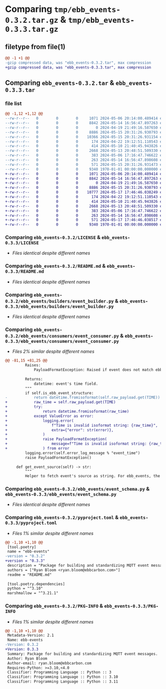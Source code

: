 # Comparing `tmp/ebb_events-0.3.2.tar.gz` & `tmp/ebb_events-0.3.3.tar.gz`

## filetype from file(1)

```diff
@@ -1 +1 @@
-gzip compressed data, was "ebb_events-0.3.2.tar", max compression
+gzip compressed data, was "ebb_events-0.3.3.tar", max compression
```

## Comparing `ebb_events-0.3.2.tar` & `ebb_events-0.3.3.tar`

### file list

```diff
@@ -1,12 +1,12 @@
--rw-r--r--   0        0        0     1071 2024-05-06 20:14:00.489414 ebb_events-0.3.2/LICENSE
--rw-r--r--   0        0        0     8842 2024-05-14 16:56:47.897263 ebb_events-0.3.2/README.md
--rw-r--r--   0        0        0        0 2024-04-19 21:49:16.587650 ebb_events-0.3.2/ebb_events/__init__.py
--rw-r--r--   0        0        0     8886 2024-05-15 20:31:26.930793 ebb_events-0.3.2/ebb_events/builders/event_builder.py
--rw-r--r--   0        0        0    10366 2024-05-15 20:31:26.931154 ebb_events-0.3.2/ebb_events/consumers/event_consumer.py
--rw-r--r--   0        0        0      174 2024-04-22 19:12:51.110543 ebb_events-0.3.2/ebb_events/enums.py
--rw-r--r--   0        0        0      414 2024-05-10 21:40:45.943826 ebb_events-0.3.2/ebb_events/event_payload_utils.py
--rw-r--r--   0        0        0     2668 2024-05-13 20:48:51.509330 ebb_events-0.3.2/ebb_events/event_schema.py
--rw-r--r--   0        0        0      383 2024-05-06 17:16:47.746622 ebb_events-0.3.2/ebb_events/exceptions.py
--rw-r--r--   0        0        0      263 2024-05-14 16:56:47.898608 ebb_events-0.3.2/ebb_events/field_constants.py
--rw-r--r--   0        0        0      571 2024-05-15 20:31:26.931473 ebb_events-0.3.2/pyproject.toml
--rw-r--r--   0        0        0     9340 1970-01-01 00:00:00.000000 ebb_events-0.3.2/PKG-INFO
+-rw-r--r--   0        0        0     1071 2024-05-06 20:14:00.489414 ebb_events-0.3.3/LICENSE
+-rw-r--r--   0        0        0     8842 2024-05-14 16:56:47.897263 ebb_events-0.3.3/README.md
+-rw-r--r--   0        0        0        0 2024-04-19 21:49:16.587650 ebb_events-0.3.3/ebb_events/__init__.py
+-rw-r--r--   0        0        0     8886 2024-05-15 20:31:26.930793 ebb_events-0.3.3/ebb_events/builders/event_builder.py
+-rw-r--r--   0        0        0    10777 2024-05-17 17:46:46.038249 ebb_events-0.3.3/ebb_events/consumers/event_consumer.py
+-rw-r--r--   0        0        0      174 2024-04-22 19:12:51.110543 ebb_events-0.3.3/ebb_events/enums.py
+-rw-r--r--   0        0        0      414 2024-05-10 21:40:45.943826 ebb_events-0.3.3/ebb_events/event_payload_utils.py
+-rw-r--r--   0        0        0     2668 2024-05-13 20:48:51.509330 ebb_events-0.3.3/ebb_events/event_schema.py
+-rw-r--r--   0        0        0      383 2024-05-06 17:16:47.746622 ebb_events-0.3.3/ebb_events/exceptions.py
+-rw-r--r--   0        0        0      263 2024-05-14 16:56:47.898608 ebb_events-0.3.3/ebb_events/field_constants.py
+-rw-r--r--   0        0        0      571 2024-05-17 17:46:46.038517 ebb_events-0.3.3/pyproject.toml
+-rw-r--r--   0        0        0     9340 1970-01-01 00:00:00.000000 ebb_events-0.3.3/PKG-INFO
```

### Comparing `ebb_events-0.3.2/LICENSE` & `ebb_events-0.3.3/LICENSE`

 * *Files identical despite different names*

### Comparing `ebb_events-0.3.2/README.md` & `ebb_events-0.3.3/README.md`

 * *Files identical despite different names*

### Comparing `ebb_events-0.3.2/ebb_events/builders/event_builder.py` & `ebb_events-0.3.3/ebb_events/builders/event_builder.py`

 * *Files identical despite different names*

### Comparing `ebb_events-0.3.2/ebb_events/consumers/event_consumer.py` & `ebb_events-0.3.3/ebb_events/consumers/event_consumer.py`

 * *Files 2% similar despite different names*

```diff
@@ -81,15 +81,25 @@
         Raises:
             PayloadFormatException: Raised if event does not match ebb_event structure.
 
         Returns:
             datetime: event's time field.
         """
         if self.is_ebb_event_structure:
-            return datetime.fromisoformat(self.raw_payload.get(TIME))
+            raw_time = self.raw_payload.get(TIME)
+            try:
+                return datetime.fromisoformat(raw_time)
+            except ValueError as error:
+                logging.error(
+                    f"Time is invalid isoformat string: {raw_time}",
+                    extra={"error": str(error)},
+                )
+                raise PayloadFormatException(
+                    message=f"Time is invalid isoformat string: {raw_time}"
+                ) from error
         logging.error(self.error_log_message % "event_time")
         raise PayloadFormatException()
 
     def get_event_source(self) -> str:
         """
         Helper to fetch event's source as string. For ebb_events, the `source` field matches the MQTT `topic`.
```

### Comparing `ebb_events-0.3.2/ebb_events/event_schema.py` & `ebb_events-0.3.3/ebb_events/event_schema.py`

 * *Files identical despite different names*

### Comparing `ebb_events-0.3.2/pyproject.toml` & `ebb_events-0.3.3/pyproject.toml`

 * *Files 1% similar despite different names*

```diff
@@ -1,10 +1,10 @@
 [tool.poetry]
 name = "ebb-events"
-version = "0.3.2"
+version = "0.3.3"
 description = "Package for building and standardizing MQTT event messages."
 authors = ["Ryan Bloom <ryan.bloom@ebbcarbon.com>"]
 readme = "README.md"
 
 [tool.poetry.dependencies]
 python = "^3.10"
 marshmallow = "^3.21.1"
```

### Comparing `ebb_events-0.3.2/PKG-INFO` & `ebb_events-0.3.3/PKG-INFO`

 * *Files 1% similar despite different names*

```diff
@@ -1,10 +1,10 @@
 Metadata-Version: 2.1
 Name: ebb-events
-Version: 0.3.2
+Version: 0.3.3
 Summary: Package for building and standardizing MQTT event messages.
 Author: Ryan Bloom
 Author-email: ryan.bloom@ebbcarbon.com
 Requires-Python: >=3.10,<4.0
 Classifier: Programming Language :: Python :: 3
 Classifier: Programming Language :: Python :: 3.10
 Classifier: Programming Language :: Python :: 3.11
```

